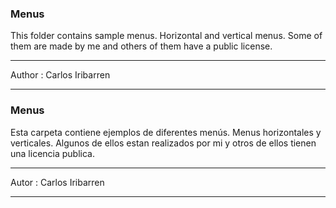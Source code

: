 <h3>Menus</h3>
<p>This folder contains sample menus. Horizontal and vertical menus.
Some of them are made by me and others of them have a public license. </p>

<hr>
								Author : Carlos Iribarren
<hr>


<h3>Menus</h3>
<p>Esta carpeta contiene ejemplos de diferentes menús. Menus horizontales y verticales. 
Algunos de ellos estan realizados por mi y otros de ellos tienen una licencia publica.</p>

<hr>
								Autor : Carlos Iribarren
<hr>
